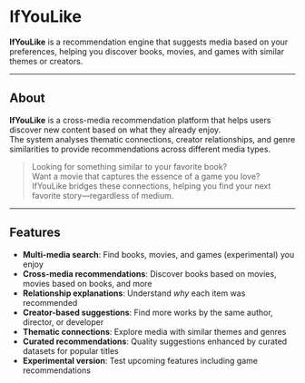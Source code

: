 # IfYouLike

**IfYouLike** is a recommendation engine that suggests media based on your preferences, helping you discover books, movies, and games with similar themes or creators.

---

## About

**IfYouLike** is a cross-media recommendation platform that helps users discover new content based on what they already enjoy.  
The system analyses thematic connections, creator relationships, and genre similarities to provide recommendations across different media types.

> Looking for something similar to your favorite book?  
> Want a movie that captures the essence of a game you love?  
> IfYouLike bridges these connections, helping you find your next favorite story—regardless of medium.

---

##  Features

-  **Multi-media search**: Find books, movies, and games (experimental) you enjoy  
-  **Cross-media recommendations**: Discover books based on movies, movies based on books, and more  
-  **Relationship explanations**: Understand *why* each item was recommended  
-  **Creator-based suggestions**: Find more works by the same author, director, or developer  
-  **Thematic connections**: Explore media with similar themes and genres  
-  **Curated recommendations**: Quality suggestions enhanced by curated datasets for popular titles  
-  **Experimental version**: Test upcoming features including game recommendations  

